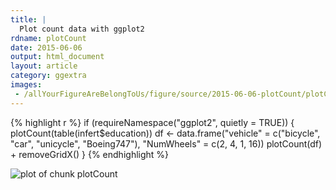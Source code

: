 ```yaml
---
title: |
  Plot count data with ggplot2
rdname: plotCount
date: 2015-06-06
output: html_document
layout: article
category: ggextra
images:
 - /allYourFigureAreBelongToUs/figure/source/2015-06-06-plotCount/plotCount-1.png
---
```





{% highlight r %}
if (requireNamespace("ggplot2", quietly = TRUE)) {
  plotCount(table(infert$education))
  df <- data.frame("vehicle" = c("bicycle", "car", "unicycle", "Boeing747"),
                   "NumWheels" = c(2, 4, 1, 16))
  plotCount(df) + removeGridX()
}
{% endhighlight %}

![plot of chunk plotCount](/allYourFigureAreBelongToUs/figure/source/2015-06-06-plotCount/plotCount-1.png) 